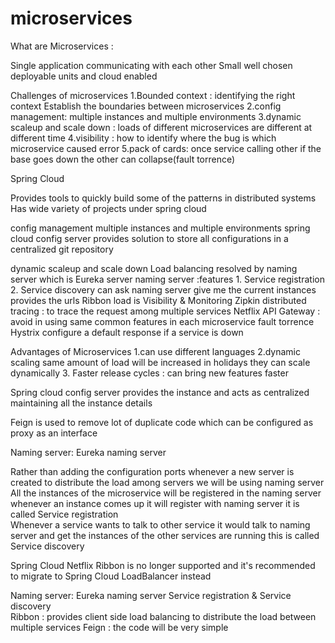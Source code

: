 # microservices


What are Microservices : 

Single application communicating with each other 
Small well chosen deployable units and cloud enabled 

Challenges of microservices
1.Bounded context : identifying the right context Establish the boundaries between microservices 
2.config management: multiple instances and multiple environments 
3.dynamic scaleup and scale down : loads of different microservices are different at different time
4.visibility : how to identify where the bug is which microservice caused error
5.pack of cards: once service calling other if the base goes down the other can collapse(fault torrence)


Spring Cloud

Provides tools to quickly build some of the patterns in distributed systems 
Has wide variety of projects under spring cloud

config management
multiple instances and multiple environments spring cloud config server provides solution to store all configurations in a centralized git repository 


dynamic scaleup and scale down
Load balancing resolved by naming server which is Eureka server
 naming server :features 1. Service registration 2. Service discovery can ask naming server give me the current instances provides the urls Ribbon load is 
Visibility & Monitoring 
Zipkin distributed tracing : to trace the request among multiple services
Netflix API Gateway : avoid in using same common  features  in each microservice
fault torrence
Hystrix configure a default response if a service is down



Advantages of Microservices 
1.can use different languages 
2.dynamic scaling same amount of load will be increased in holidays they can scale dynamically
3. Faster release cycles : can bring new features faster

Spring cloud config server provides the instance and acts as centralized maintaining all the instance details


Feign is used to remove lot of duplicate code which can be configured as proxy as an interface  


Naming server: Eureka naming server

Rather than adding the configuration ports whenever a new server is created to distribute the load among servers we will be using naming server 
All the instances of the microservice will be registered in the naming server whenever an instance comes up it will register with naming server it is called Service registration  
Whenever a service wants to talk to other service it would talk to naming server and get the instances of the other services are running this is called Service discovery  


Spring Cloud Netflix Ribbon is no longer supported and it's recommended to migrate to Spring Cloud LoadBalancer instead

Naming server: Eureka naming server
Service registration  & Service discovery  
Ribbon : provides client side load balancing to distribute the load between multiple services
Feign : the code will be very simple





